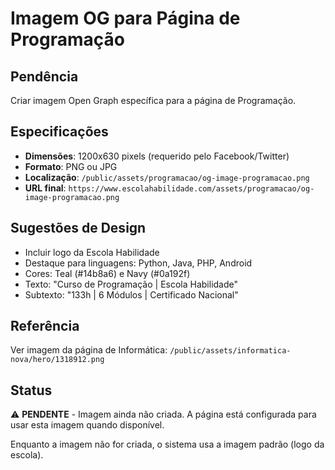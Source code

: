 # Imagem OG para Página de Programação

## Pendência
Criar imagem Open Graph específica para a página de Programação.

## Especificações
- **Dimensões**: 1200x630 pixels (requerido pelo Facebook/Twitter)
- **Formato**: PNG ou JPG
- **Localização**: `/public/assets/programacao/og-image-programacao.png`
- **URL final**: `https://www.escolahabilidade.com/assets/programacao/og-image-programacao.png`

## Sugestões de Design
- Incluir logo da Escola Habilidade
- Destaque para linguagens: Python, Java, PHP, Android
- Cores: Teal (#14b8a6) e Navy (#0a192f)
- Texto: "Curso de Programação | Escola Habilidade"
- Subtexto: "133h | 6 Módulos | Certificado Nacional"

## Referência
Ver imagem da página de Informática: `/public/assets/informatica-nova/hero/1318912.png`

## Status
⚠️ **PENDENTE** - Imagem ainda não criada. A página está configurada para usar esta imagem quando disponível.

Enquanto a imagem não for criada, o sistema usa a imagem padrão (logo da escola).
